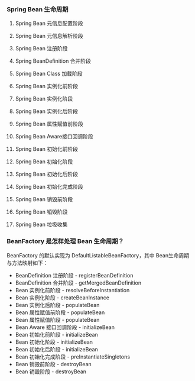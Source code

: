 ### Spring Bean 生命周期
1. Spring Bean 元信息配置阶段 
2. Spring Bean 元信息解析阶段 

3. Spring Bean 注册阶段 
4. Spring BeanDefinition 合并阶段 
5. Spring Bean Class 加载阶段 

6. Spring Bean 实例化前阶段 
7. Spring Bean 实例化阶段 
8. Spring Bean 实例化后阶段

9. Spring Bean 属性赋值前阶段 

10. Spring Bean Aware接口回调阶段

11. Spring Bean 初始化前阶段 
12. Spring Bean 初始化阶段 
13. Spring Bean 初始化后阶段 
14. Spring Bean 初始化完成阶段 

15. Spring Bean 销毁前阶段 
16. Spring Bean 销毁阶段 

17. Spring Bean 垃圾收集

### BeanFactory 是怎样处理 Bean 生命周期？
BeanFactory 的默认实现为 DefaultListableBeanFactory，其中 Bean生命周期与方法映射如下：
* BeanDefinition 注册阶段 - registerBeanDefinition
* BeanDefinition 合并阶段 - getMergedBeanDefinition
* Bean 实例化前阶段 - resolveBeforeInstantiation
* Bean 实例化阶段 - createBeanInstance
* Bean 实例化后阶段 - populateBean
* Bean 属性赋值前阶段 - populateBean
* Bean 属性赋值阶段 - populateBean
* Bean Aware 接口回调阶段 - initializeBean
* Bean 初始化前阶段 - initializeBean
* Bean 初始化阶段 - initializeBean
* Bean 初始化后阶段 - initializeBean
* Bean 初始化完成阶段 - preInstantiateSingletons
* Bean 销毁前阶段 - destroyBean
* Bean 销毁阶段 - destroyBean